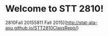 Welcome to STT 2810!
=======
2810Fall 20155811 Fall 2015](http://stat-ata-asu.github.io/STT2810ClassRepo/)
